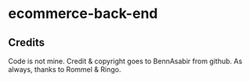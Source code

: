 # ecommerce-back-end

## Credits
Code is not mine. Credit & copyright goes to BennAsabir from github. As always, thanks to Rommel & Ringo.